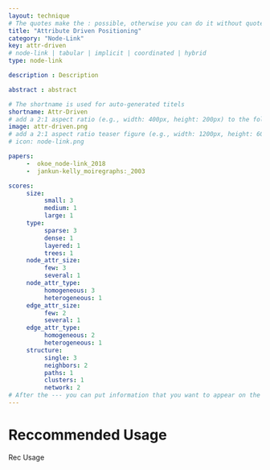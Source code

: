 ```yaml
---
layout: technique
# The quotes make the : possible, otherwise you can do it without quotes
title: "Attribute Driven Positioning"
category: "Node-Link"
key: attr-driven
# node-link | tabular | implicit | coordinated | hybrid 
type: node-link

description : Description

abstract : abstract

# The shortname is used for auto-generated titels
shortname: Attr-Driven
# add a 2:1 aspect ratio (e.g., width: 400px, height: 200px) to the folder /assets/images/papers/
image: attr-driven.png
# add a 2:1 aspect ratio teaser figure (e.g., width: 1200px, height: 600px) to the folder /assets/images/papers/
# icon: node-link.png

papers:
     -  okoe_node-link_2018
     -  jankun-kelly_moiregraphs:_2003

scores:
     size: 
          small: 3
          medium: 1
          large: 1
     type: 
          sparse: 3
          dense: 1
          layered: 1
          trees: 1
     node_attr_size: 
          few: 3
          several: 1
     node_attr_type: 
          homogeneous: 3
          heterogeneous: 1
     edge_attr_size: 
          few: 2
          several: 1
     edge_attr_type: 
          homogeneous: 2
          heterogeneous: 1
     structure: 
          single: 3
          neighbors: 2
          paths: 1
          clusters: 1
          network: 2
# After the --- you can put information that you want to appear on the website using markdown formatting or HTML. A good example are acknowledgements, extra references, an erratum, etc.
---
```


# Reccommended Usage

Rec Usage

